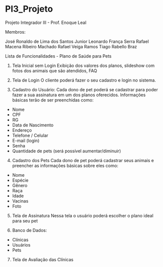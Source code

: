 # PI3_Projeto
Projeto Integrador III - Prof. Enoque Leal

Membros:

José Ronaldo de Lima dos Santos Junior
Leonardo França Serra
Rafael Macena Ribeiro Machado
Rafael Veiga Ramos
Tiago Rabello Braz

Lista de Funcionalidades - Plano de Saúde para Pets

1) Tela Inicial sem Login Exibição dos valores dos planos, slideshow com fotos dos animais que são atendidos, FAQ

2) Tela de Login O cliente poderá fazer o seu cadastro e login no sistema.

3) Cadastro do Usuário:
Cada dono de pet poderá se cadastrar para poder fazer a sua assinatura em um dos planos oferecidos. 
Informações básicas terão de ser preenchidas como:

- Nome
- CPF
- RG
- Data de Nascimento
- Endereço
- Telefone / Celular
- E-mail (login)
- Senha
- Quantidade de pets (será possível aumentar/diminuir)

4) Cadastro dos Pets Cada dono de pet poderá cadastrar seus animais e preencher as informações básicas sobre eles como:

- Nome
- Espécie
- Gênero
- Raça
- Idade
- Vacinas
- Foto

5) Tela de Assinatura Nessa tela o usuário poderá escolher o plano ideal para seu pet

6) Banco de Dados:

- Clínicas
- Usuários
- Pets

7) Tela de Avaliação das Clínicas
